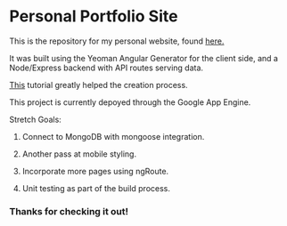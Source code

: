 # Personal Portfolio Site

This is the repository for my personal website, found [here.](http://www.samvredenburgh.com/)

It was built using the Yeoman Angular Generator for the client side, and a Node/Express backend with API routes serving data.

[This](http://start.jcolemorrison.com/building-an-angular-and-express-app-part-1/) tutorial greatly helped the creation process.

This project is currently depoyed through the Google App Engine.

Stretch Goals:

1. Connect to MongoDB with mongoose integration.

2. Another pass at mobile styling.

3. Incorporate more pages using ngRoute.

4. Unit testing as part of the build process.

### Thanks for checking it out!